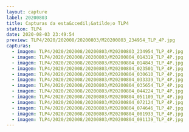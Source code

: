 ```yaml
---
layout: capture
label: 20200803
title: Capturas da esta&ccedil;&atilde;o TLP4
station: TLP4
date: 2020-08-03 23:49:54
preview: TLP4/2020/202008/20200803/M20200803_234954_TLP_4P.jpg
capturas:
  - imagem: TLP4/2020/202008/20200803/M20200803_234954_TLP_4P.jpg
  - imagem: TLP4/2020/202008/20200803/M20200804_014319_TLP_4P.jpg
  - imagem: TLP4/2020/202008/20200803/M20200804_014843_TLP_4P.jpg
  - imagem: TLP4/2020/202008/20200803/M20200804_023501_TLP_4P.jpg
  - imagem: TLP4/2020/202008/20200803/M20200804_030610_TLP_4P.jpg
  - imagem: TLP4/2020/202008/20200803/M20200804_033339_TLP_4P.jpg
  - imagem: TLP4/2020/202008/20200803/M20200804_035654_TLP_4P.jpg
  - imagem: TLP4/2020/202008/20200803/M20200804_044224_TLP_4P.jpg
  - imagem: TLP4/2020/202008/20200803/M20200804_051109_TLP_4P.jpg
  - imagem: TLP4/2020/202008/20200803/M20200804_072124_TLP_4P.jpg
  - imagem: TLP4/2020/202008/20200803/M20200804_074646_TLP_4P.jpg
  - imagem: TLP4/2020/202008/20200803/M20200804_081933_TLP_4P.jpg
  - imagem: TLP4/2020/202008/20200803/M20200804_091139_TLP_4P.jpg
---
```

